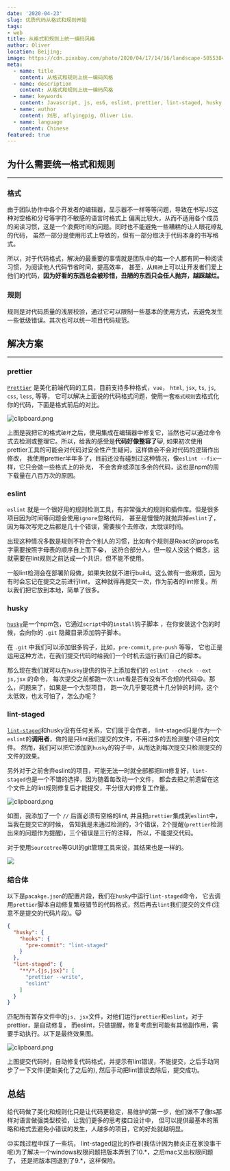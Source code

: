 ```yaml
---
date: '2020-04-23'
slug: 优质代码从格式和规则开始
tags:
- web
title: 从格式和规则上统一编码风格
author: Oliver
location: Beijing;
image: https://cdn.pixabay.com/photo/2020/04/17/14/16/landscape-5055384_960_720.jpg
meta:
  - name: title
    content: 从格式和规则上统一编码风格
  - name: description
    content: 从格式和规则上统一编码风格
  - name: keywords
    content: Javascript, js, es6, eslint, prettier, lint-staged, husky
  - name: author
    content: 刘彤, aflyingpig, Oliver Liu.
  - name: language
    content: Chinese
featured: true
---
```


## 为什么需要统一格式和规则

---

### 格式

由于团队协作中各个开发者的编辑器，显示器不一样等等问题，导致在书写JS这种对空格和分号等字符不敏感的语言时格式上
偏离比较大，从而不适用各个成员的阅读习惯，这是一个浪费时间的问题。同时也不能避免一些糟糕的让人眼花缭乱的代码，
虽然一部分是使用形式上导致的，但有一部分取决于代码本身的书写格式。

所以，对于代码格式，解决的最重要的事情就是团队中的每一个人都有同一种阅读习惯，为阅读他人代码节省时间，提高效率，
甚至，从`精神`上可以让开发者们爱上他们的代码，**因为好看的东西总会被珍惜，丑陋的东西只会任人抛弃，越踩越烂。**

### 规则

规则是对代码质量的浅层校验，通过它可以限制一些基本的使用方式，去避免发生一些低级错误。其次也可以统一项目代码规范。

## 解决方案

--- 

### prettier
[`Prettier`](https://prettier.io/docs/en/cli.html) 是美化前端代码的工具，目前支持多种格式，`vue`， `html`, `jsx`, `ts`, `js`, `css`, `less`, 等等，
它可以解决上面说的代码格式问题，使用一套`格式规则`去格式化你的代码，下面是格式前后的对比。

![clipboard.png](../../../assets/javascript/prettier/fixonWebstorm.gif)

上图是我把它的格式`破坏`之后，使用集成在编辑器中修复它，当然也可以通过命令式去检测或整理它。所以，给我的感受是**代码好像整容了**😺,
如果初次使用prettier工具的可能会对代码对安全性产生疑问，这样做会不会对代码的逻辑作出修改，
我使用prettier半年多了，目前还没有碰到过这种情况，像`eslint --fix`一样，它只会做一些格式上的补充，
不会舍弃或添加多余的代码，这也是npm的周下载量在八百万次的原因。

### eslint
`eslint` 就是一个很好用的规则检测工具，有非常强大的规则和插件库。但是很多项目因为时间等问题会使用`ignore`忽略代码，
甚至是慢慢的就抛弃掉`eslint`了，因为每次写完之后都是几十个错误，需要挨个去修改，太耽误时间。

出现这种情况多数是规则不符合个别人的习惯，比如有个规则是React的props名字需要按照字母表的顺序自上而下😭，
这符合部分人，但一般人没这个概念，这就需要在lint规则之前达成一个共识，但不能不使用。

一般lint检测会在部署阶段做，如果失败就不进行build。这么做有一些麻烦，因为有时会忘记在提交之前进行lint，
这种就得再提交一次，作为前者的lint修复。所以我们把它放到本地，简单了很多。

### husky
[`husky`](https://github.com/typicode/husky)是一个npm包，它通过`script`中的`install`钩子脚本
，在你安装这个包的时候，会向你的 `.git` 隐藏目录添加钩子脚本。

在 `.git` 中我们可以添加很多钩子，比如，`pre-commit`, `pre-push` 等等，
它也正是运用这种方法，在我们提交代码时给我们一个时机去运行我们自己的脚本。

那么现在我们就可以在`husky`提供的钩子上添加我们的 `eslint --check --ext js,jsx` 的命令，
每次提交之前都跑一次`lint`看是否有没有不合规的代码😄。那么，问题来了，如果是一个大型项目，
跑一次几乎要花费十几分钟的时间，这个太低效，也太可怕了，怎么办呢？

### lint-staged
[`lint-staged`](https://github.com/okonet/lint-staged)和husky没有任何关系，它们属于合作者，
lint-staged只是作为一个`eslint`的**调用者**，做的是只lint我们提交的文件，不用过多的去检测整个项目的文件。
然而，我们可以把它添加到`husky`的钩子中，从而达到每次提交只检测提交的文件的效果。

另外对于之前舍弃eslint的项目，可能无法一时就全部都把lint修复好，`lint-staged`也是一个不错的选择，因为随着每改动一个文件，
都会去把之前遗留在这个文件上的lint规则修复后才能提交，平分很大的修复工作量。

![clipboard.png](../../../assets/javascript/eslint/lint-staged.gif)

如图，我添加了一个 `//` 后面必须有空格的lint, 并且把`prettier`集成到`eslint`中，当我在提交它的时候，
告知我是未通过检测的，3个错误，2个提醒(`prettier`检测出来的问题作为提醒)，三个错误是三行的注释，
所以，不能提交代码。

对于使用`Sourcetree`等GUI的git管理工具来说，其结果也是一样的。

<p class="text-center">
  <img src="../../../assets/javascript/eslint/lint-for-sourcetree.gif" />
</p>

### 结合体

以下是`pacakge.json`的配置片段，我们在`husky`中运行`lint-staged`命令，
它去调用`prettier`脚本自动修复繁枝错节的代码格式，然后再去`lint`我们提交的文件(注意不是提交的代码片段)。😺

```json
{
  "husky": {
    "hooks": {
      "pre-commit": "lint-staged"
    }
  },
  "lint-staged": {
    "**/*.{js,jsx}": [
      "prettier --write",
      "eslint"
    ]
  }
}
```

匹配所有暂存文件中的`js, jsx`文件，对他们运行`prettier`和`eslint`，对于prettier，是自动修复，
而eslint，只做提醒，修复考虑到可能有其他副作用，需要手动执行。以下是最终效果图。

![clipboard.png](../../../assets/javascript/lint-staged.gif)

上图提交代码时，自动修复代码格式，并提示有lint错误，不能提交，之后手动同步了一下文件(更新美化了之后的), 然后手动把lint错误去除后，提交成功。

## 总结

给代码做了美化和规则化只是让代码更稳定，易维护的第一步，他们做不了像ts那样对语言做强类型校验，让我们更多的思考接口设计中，
但可以提供最基本的策略和格式去避免小错误的发生，人越多的项目，它的好处就越明显。

😔实践过程中踩了一些坑， lint-staged逗比的作者(我估计因为肺炎正在家没事干呢)为了解决一个windows权限问题把版本弄到了10.\*，之后mac又出权限问题了，
还是把版本回退到了9.\*，这样保险。
